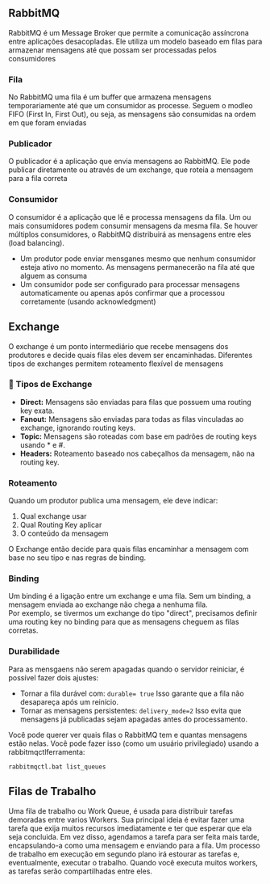 ## RabbitMQ
RabbitMQ é um Message Broker que permite a comunicação assíncrona entre aplicações desacopladas. Ele utiliza um modelo baseado em filas para armazenar mensagens até que possam ser processadas pelos consumidores

### Fila
No RabbitMQ uma fila é um buffer que armazena mensagens temporariamente até que um consumidor as processe. Seguem o modleo FIFO (First In, First Out), ou seja, as mensagens são consumidas na ordem em que foram enviadas

### Publicador
O publicador é a aplicação que envia mensagens ao RabbitMQ. Ele pode publicar diretamente ou através de um exchange, que roteia a mensagem para a fila correta

### Consumidor
O consumidor é a aplicação que lê e processa mensagens da fila. Um ou mais consumidores podem consumir mensagens da mesma fila. Se houver múltiplos consumidores, o RabbitMQ distribuirá as mensagens entre eles (load balancing).


- Um produtor pode enviar mensganes mesmo que nenhum consumidor esteja ativo no momento. As mensagens permanecerão na fila até que alguem as consuma
- Um consumidor pode ser configurado para processar mensagens automaticamente ou apenas após confirmar que a processou corretamente (usando acknowledgment)

## Exchange
O exchange é um ponto intermediário que recebe mensagens dos produtores e decide quais filas eles devem ser encaminhadas. Diferentes tipos de exchanges permitem roteamento flexível de mensagens

### 📌 Tipos de Exchange
- **Direct:** Mensagens são enviadas para filas que possuem uma routing key exata.
- **Fanout:**	Mensagens são enviadas para todas as filas vinculadas ao exchange, ignorando routing keys.
- **Topic:**	Mensagens são roteadas com base em padrões de routing keys usando * e #.
- **Headers:**	Roteamento baseado nos cabeçalhos da mensagem, não na routing key.

### Roteamento
Quando um produtor publica uma mensagem, ele deve indicar:
1. Qual exchange usar
2. Qual Routing Key aplicar
3. O conteúdo da mensagem

O Exchange então decide para quais filas encaminhar a mensagem com base no seu tipo e nas regras de binding.

### Binding
Um binding é a ligação entre um exchange e uma fila. Sem um binding, a mensagem enviada ao exchange não chega a nenhuma fila.\
Por exemplo, se tivermos um exchange do tipo "direct", precisamos definir uma routing key no binding para que as mensagens cheguem as filas corretas.

### Durabilidade
Para as mensgaens não serem apagadas quando o servidor reiniciar, é possível fazer dois ajustes:
- Tornar a fila durável com: ```durable= true``` Isso garante que a fila não desapareça após um reinício.
- Tornar as mensagens persistentes: ```delivery_mode=2``` Isso evita que mensagens já publicadas sejam apagadas antes do processamento.

Você pode querer ver quais filas o RabbitMQ tem e quantas mensagens estão nelas. Você pode fazer isso (como um usuário privilegiado) usando a rabbitmqctlferramenta:

```rabbitmqctl.bat list_queues```

## Filas de Trabalho
Uma fila de trabalho ou Work Queue, é usada para distribuir tarefas demoradas entre varios Workers. Sua principal ideia é evitar fazer uma tarefa que exija muitos recursos imediatamente e ter que esperar que ela seja concluida. Em vez disso, agendamos a tarefa para ser feita mais tarde, encapsulando-a como uma mensagem e enviando para a fila. Um processo de trabalho em execução em segundo plano irá estourar as tarefas e, eventualmente, executar o trabalho. Quando você executa muitos workers, as tarefas serão compartilhadas entre eles.